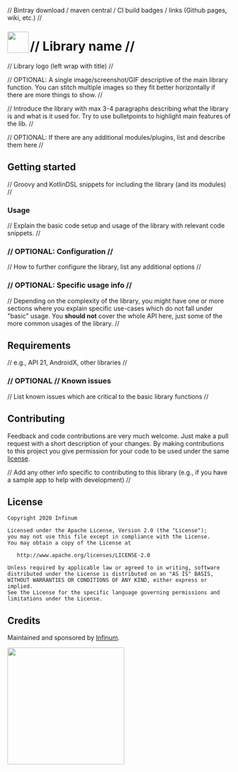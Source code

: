 
// Bintray download / maven central / CI build badges / links (Github pages, wiki, etc.) //

### <img align="left" src="logo.svg" width="48">
# // Library name //

// Library logo (left wrap with title) //

// OPTIONAL: A single image/screenshot/GIF descriptive of the main library function. You can stitch multiple images so they fit better horizontally if there are more things to show. //

// Introduce the library with max 3-4 paragraphs describing what the library is and what is it used for. Try to use bulletpoints to highlight main features of the lib. //

// OPTIONAL: If there are any additional modules/plugins, list and describe them here //

## Getting started

// Groovy and KotlinDSL snippets for including the library (and its modules) //

### Usage

// Explain the basic code setup and usage of the library with relevant code snippets. //

### // OPTIONAL: Configuration //

// How to further configure the library, list any additional options //

### // OPTIONAL: Specific usage info //

// Depending on the complexity of the library, you might have one or more sections where you explain specific use-cases which do not fall under "basic" usage. You **should not** cover the whole API here, just some of the more common usages of the library. //

## Requirements

// e.g., API 21, AndroidX, other libraries //

### // OPTIONAL // Known issues

// List known issues which are critical to the basic library functions //

## Contributing

Feedback and code contributions are very much welcome. Just make a pull request with a short description of your changes. By making contributions to this project you give permission for your code to be used under the same [license](LICENSE).  

// Add any other info specific to contributing to this library (e.g., if you have a sample app to help with development) //

## License

```
Copyright 2020 Infinum

Licensed under the Apache License, Version 2.0 (the "License");
you may not use this file except in compliance with the License.
You may obtain a copy of the License at

   http://www.apache.org/licenses/LICENSE-2.0

Unless required by applicable law or agreed to in writing, software
distributed under the License is distributed on an "AS IS" BASIS,
WITHOUT WARRANTIES OR CONDITIONS OF ANY KIND, either express or implied.
See the License for the specific language governing permissions and
limitations under the License.
```

## Credits

Maintained and sponsored by [Infinum](http://www.infinum.com).

<a href='https://infinum.co'>
  <img src='https://infinum.co/infinum.png' href='https://infinum.com' width='264'>
</a>
